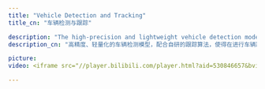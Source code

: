 ```yaml
---
title: "Vehicle Detection and Tracking"
title_cn: "车辆检测与跟踪"

description: "The high-precision and lightweight vehicle detection model, together with the self-developed tracking algorithm, makes it possible to realize vehicle attributes (vehicle colour, vehicle brand, vehicle direction of travel, etc.), number plate recognition and other tasks while vehicle tracking."
description_cn: "高精度、轻量化的车辆检测模型，配合自研的跟踪算法，使得在进行车辆跟踪的同时，进行车辆属性（车辆颜色、车辆品牌、车辆行进方向等）、车牌识别等任务。"

picture: 
video: <iframe src="//player.bilibili.com/player.html?aid=530846657&bvid=BV18u41157Wj&cid=1191689185&page=1" scrolling="no" border="0" frameborder="no" framespacing="0" allowfullscreen="true" align="center" height="350" width="100%"> </iframe>

---
```

